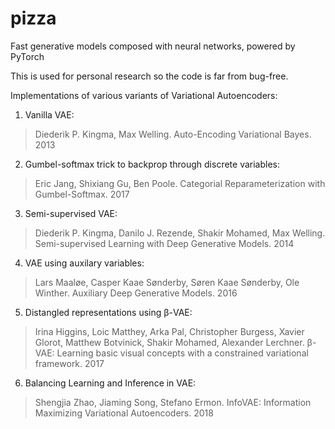 # pizza
Fast generative models composed with neural networks, powered by PyTorch

This is used for personal research so the code is far from bug-free. 

Implementations of various variants of Variational Autoencoders:

1. Vanilla VAE: 
> Diederik P. Kingma, Max Welling. Auto-Encoding Variational Bayes. 2013

2. Gumbel-softmax trick to backprop through discrete variables: 
> Eric Jang, Shixiang Gu, Ben Poole. Categorial Reparameterization with Gumbel-Softmax. 2017

3. Semi-supervised VAE: 
> Diederik P. Kingma, Danilo J. Rezende, Shakir Mohamed, Max Welling. Semi-supervised Learning with Deep Generative Models. 2014

4. VAE using auxilary variables:
> Lars Maaløe, Casper Kaae Sønderby, Søren Kaae Sønderby, Ole Winther. Auxiliary Deep Generative Models. 2016

5. Distangled representations using β-VAE: 
> Irina Higgins, Loic Matthey, Arka Pal, Christopher Burgess, Xavier Glorot, Matthew Botvinick, Shakir Mohamed, Alexander Lerchner. β-VAE: Learning basic visual concepts with a constrained variational framework. 2017

6. Balancing Learning and Inference in VAE:
> Shengjia Zhao, Jiaming Song, Stefano Ermon. InfoVAE: Information Maximizing Variational Autoencoders. 2018

